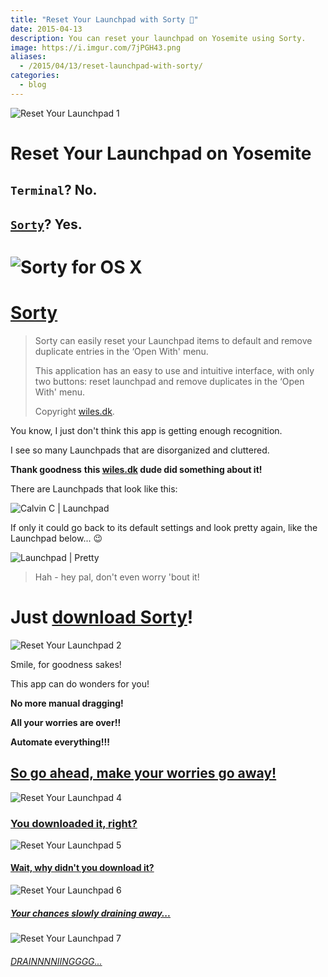 ```yaml
---
title: "Reset Your Launchpad with Sorty 🔄"
date: 2015-04-13
description: You can reset your launchpad on Yosemite using Sorty.
image: https://i.imgur.com/7jPGH43.png
aliases:
  - /2015/04/13/reset-launchpad-with-sorty/
categories:
  - blog
---
```


![Reset Your Launchpad 1](https://img.informer.com/icons_mac/png/48/297/297271.png)

# Reset Your Launchpad on Yosemite

## `Terminal`? No.

## [`Sorty`](https://wiles.dk/ "Sorty for OSX")? Yes.

# ![Sorty for OS X](https://lh3.googleusercontent.com/k9qrw_nHcQJWaoMRoUmOa6lHSWdQI-O4DEbbHj0tAiSQfn9aXOtS3F6tjL9FKOPbBxgiaDvgfwRY5wq_4Pd-LUQD7Wwzogsu0g6ezoNViB_XTUiDGRqc2Eqa6rdziAjTouEp6wNEikSBUfYTe9rjGX9f4jx8RGZ6iFc2mUacZiSTnCAI8wg1fer2XVQ1scdQlGFym62OxYfl5dEua9Ioz5fOz0TkQqDn9eHj_F1xWEuqeekAGHnRMmBfGhh-Zl1khoq5LdX-hDChJ4kUqTqqA5G3W13nT69C1_Dk09HEF5brl-amNkb9VAfbKf2JCXZ8kf9FAJyIgxfF2tb22NXhnR9M9glesz05slWrhoyf4WaP6H6NNSwMvFl1WmRnAoHlpoFGAGH02Qa6qRZDgLnVcQjLYHUQK78_88_Eonc1XSy6sM186fQPmY3H5BIGMFZWCGXl7cp2eg1SYyoQdxHjZofcJvvogqThL51LU2yaXCveCizWEuKjQwEplVxwNw73-f3UyIQbDAHrmY_6WiguzEhUNwvegEf-pbjch47kB7I6cCrn_S7NDb64zqIG8nj2cpVhKtXjWmGBXgzSTObDzoDAhqYjbPIKEoI3u3lUywZWmj7R5iH0fNTwOSAwXiWP=w397-h220-no)

# [Sorty](https://wiles.dk/ "Sorty for OSX")

> Sorty can easily reset your Launchpad items to default and remove duplicate entries in the ‘Open With' menu.
>
> This application has an easy to use and intuitive interface, with only two buttons: reset launchpad and remove duplicates in the ‘Open With' menu.
>
> Copyright [wiles.dk](https://wiles.dk/ "Wiles.dk").

You know, I just don't think this app is getting enough recognition.

I see so many Launchpads that are disorganized and cluttered.

**Thank goodness** **this [wiles.dk](https://wiles.dk/ "Wiles.dk") dude did something about it!**

There are Launchpads that look like this:

![Calvin C | Launchpad](https://lh3.googleusercontent.com/NfSLJgndofiApN2a-r8GQRUgbdny2ohmv8zJekgXCdS-Y9zw-vW8oj0fc0IM4yUCj49HGhivtd34q0y2gEwTSKBN6yJqxT79V-8iyAHE-G0kPiSLMVVDJogIJfeZvPlC1-AHAx75k62RW0Z-cuhMY_P2xu-5EZJ8guqAXVo_CEBNoqLpna0qRlTrlF4qXxqv5DeV5XdHpPU6ZJkLWsJZLSKE6H29ERZKhf2aQlaMd01ToGT5nRYW9Elm3iN6KtAF3u1r_I3gP0fB6A5PkI3-0mPN_2GIjK0BwvGepwwfQwhgfExwQTS4uSTUI6Zxape7HJOCP-QOuCjMN7m7m2BB1Oc-0u5waXs3cR80KEnymAi-A-DELLX9up7_aoA0zysIb3EW4ht5lgZJ3IRKdrRMChLBjTKKz27luhWD0WIoRBIYNyF6XiUKGxDXSdAL-ihs2Ay0xX2_F1mREVfX4GnrdxJa_DNlfUYMbte3r1p1R4ZUVn5jPEP0D73pD8XVD41y_4rs0NKNKl_AtzB_lvtA2e0uQdy3AopX9XcRXOrpB8X4kk8L5drtYAwXdJT2UMlGvZeL1BYfk3Q0D9RLgS6w8xfK8NJMfoOVx0XAeJw-I6ZByx3RZZhCgDApKG5qCnvj=w354-h220-no)

If only it could go back to its default settings and look pretty again, like the Launchpad below... :wink:

![Launchpad | Pretty](https://lh3.googleusercontent.com/Rte2bV8XpilXLZlvw_qeCuwEZKM9PxLHQ_v6uZMfqwnBp6qr3LrWIqihzt6XO3A6AzlVkTqEMftcGHneGYYEkLDharPOLun2M5nA14uHbq1LMSCgSp0DBO9t5YtpeBY-Jc0ttDgZxGNsUjqsCpxOgV5hYmiXes_STDXK0SgbW4g_cBnS5VKMiRham2tyDs0FpE2LTvuXVu6WAIAL1rmw0DVOQph88HA04YvOG2U0p04gUX7nmbVCP368wq2vOAfN-nyQ72lyUh3WqFXonBUMU2jrwPbYKZspGOOxHUqU1yAocAn3B1-wG-4HqYL2ovw9GP4u0A0yS_Omy_HudHcJgoFUjb5d2GgevtOM1sIErDH2XsjihXy1QFqhYBy5_ZL5oty2EPZ5LdJU_VfresP-x4Ar6307k2lfpjnkZtCOiULcV2HIT4KY16e2NyiyxVvX0vWXrZW5YA8590E8S1bgNc2umwzFWyYoDh9kZ-28ZPSwdKS33Zd-jpiddZuRRPUHQSYH_yx0B-UgbSBJlTBShrJLhffX-tPQWKRDhhtpGWZwPFoBXBnWoeesn-IMQjMc7ozW-P5rIPUrdh7IcZ8B-vY8BJny6sKKEHwjks9R2Sf9kt34YbAjtkEIO_47C8li=w352-h220-no)

> Hah - hey pal, don't even worry 'bout it!

# Just [download Sorty](https://wiles.dk/ "Sorty for OS X")!

![Reset Your Launchpad 2](https://www.quickmeme.com/img/f0/f0dde7807d61217dd7acc9b55667c2320e46fe62fcf1d95714f0fb563280d18f.jpg)

Smile, for goodness sakes!

This app can do wonders for you!

**No more manual dragging!**

**All your worries are over!!**

**Automate everything!!!**

## [So go ahead, make your worries go away!](https://wiles.dk/ "Sorty for OS X")

![Reset Your Launchpad 4](https://i0.kym-cdn.com/photos/images/masonry/000/259/943/694.png)

### [You downloaded it, right?](https://wiles.dk/ "Sorty for OS X")

![Reset Your Launchpad 5](https://imgflip.com/s/meme/Jackie-Chan-WTF.jpg)

#### [Wait, why didn't you download it?](https://wiles.dk/ "Sorty for OS X")

![Reset Your Launchpad 6](https://40.media.tumblr.com/tumblr_lxsx4pAafb1qfu4tho1_500.png)

##### [Your chances slowly draining away...](https://wiles.dk/ "Sorty for OS X")

![Reset Your Launchpad 7](https://s-media-cache-ak0.pinimg.com/originals/45/55/e7/4555e732a56e8faa1bd65aacac7cae3e.jpg)

###### [DRAINNNNIINGGGG...](https://wiles.dk/ "Sorty for OS X")
